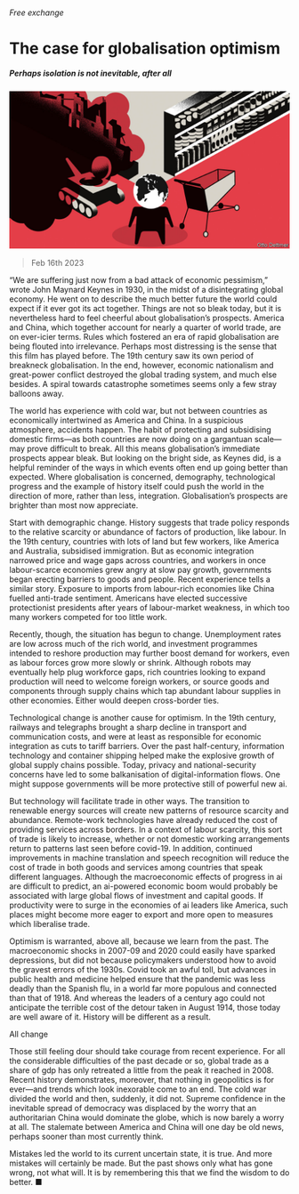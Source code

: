 ###### Free exchange

# The case for globalisation optimism 

##### Perhaps isolation is not inevitable, after all 

![image](images/20230218_FND000.jpg) 

> Feb 16th 2023 

“We are suffering just now from a bad attack of economic pessimism,” wrote John Maynard Keynes in 1930, in the midst of a disintegrating global economy. He went on to describe the much better future the world could expect if it ever got its act together. Things are not so bleak today, but it is nevertheless hard to feel cheerful about globalisation’s prospects. America and China, which together account for nearly a quarter of world trade, are on ever-icier terms. Rules which fostered an era of rapid globalisation are being flouted into irrelevance. Perhaps most distressing is the sense that this film has played before. The 19th century saw its own period of breakneck globalisation. In the end, however, economic nationalism and great-power conflict destroyed the global trading system, and much else besides. A spiral towards catastrophe sometimes seems only a few stray balloons away.

The world has experience with cold war, but not between countries as economically intertwined as America and China. In a suspicious atmosphere, accidents happen. The habit of protecting and subsidising domestic firms—as both countries are now doing on a gargantuan scale—may prove difficult to break. All this means globalisation’s immediate prospects appear bleak. But looking on the bright side, as Keynes did, is a helpful reminder of the ways in which events often end up going better than expected. Where globalisation is concerned, demography, technological progress and the example of history itself could push the world in the direction of more, rather than less, integration. Globalisation’s prospects are brighter than most now appreciate.

Start with demographic change. History suggests that trade policy responds to the relative scarcity or abundance of factors of production, like labour. In the 19th century, countries with lots of land but few workers, like America and Australia, subsidised immigration. But as economic integration narrowed price and wage gaps across countries, and workers in once labour-scarce economies grew angry at slow pay growth, governments began erecting barriers to goods and people. Recent experience tells a similar story. Exposure to imports from labour-rich economies like China fuelled anti-trade sentiment. Americans have elected successive protectionist presidents after years of labour-market weakness, in which too many workers competed for too little work. 

Recently, though, the situation has begun to change. Unemployment rates are low across much of the rich world, and investment programmes intended to reshore production may further boost demand for workers, even as labour forces grow more slowly or shrink. Although robots may eventually help plug workforce gaps, rich countries looking to expand production will need to welcome foreign workers, or source goods and components through supply chains which tap abundant labour supplies in other economies. Either would deepen cross-border ties.

Technological change is another cause for optimism. In the 19th century, railways and telegraphs brought a sharp decline in transport and communication costs, and were at least as responsible for economic integration as cuts to tariff barriers. Over the past half-century, information technology and container shipping helped make the explosive growth of global supply chains possible. Today, privacy and national-security concerns have led to some balkanisation of digital-information flows. One might suppose governments will be more protective still of powerful new ai. 

But technology will facilitate trade in other ways. The transition to renewable energy sources will create new patterns of resource scarcity and abundance. Remote-work technologies have already reduced the cost of providing services across borders. In a context of labour scarcity, this sort of trade is likely to increase, whether or not domestic working arrangements return to patterns last seen before covid-19. In addition, continued improvements in machine translation and speech recognition will reduce the cost of trade in both goods and services among countries that speak different languages. Although the macroeconomic effects of progress in ai are difficult to predict, an ai-powered economic boom would probably be associated with large global flows of investment and capital goods. If productivity were to surge in the economies of ai leaders like America, such places might become more eager to export and more open to measures which liberalise trade.

Optimism is warranted, above all, because we learn from the past. The macroeconomic shocks in 2007-09 and 2020 could easily have sparked depressions, but did not because policymakers understood how to avoid the gravest errors of the 1930s. Covid took an awful toll, but advances in public health and medicine helped ensure that the pandemic was less deadly than the Spanish flu, in a world far more populous and connected than that of 1918. And whereas the leaders of a century ago could not anticipate the terrible cost of the detour taken in August 1914, those today are well aware of it. History will be different as a result.

All change

Those still feeling dour should take courage from recent experience. For all the considerable difficulties of the past decade or so, global trade as a share of gdp has only retreated a little from the peak it reached in 2008. Recent history demonstrates, moreover, that nothing in geopolitics is for ever—and trends which look inexorable come to an end. The cold war divided the world and then, suddenly, it did not. Supreme confidence in the inevitable spread of democracy was displaced by the worry that an authoritarian China would dominate the globe, which is now barely a worry at all. The stalemate between America and China will one day be old news, perhaps sooner than most currently think. 

Mistakes led the world to its current uncertain state, it is true. And more mistakes will certainly be made. But the past shows only what has gone wrong, not what will. It is by remembering this that we find the wisdom to do better. ■






